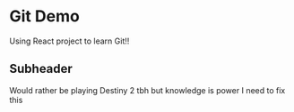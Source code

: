 # Git Demo

Using React project to learn Git!!

## Subheader

Would rather be playing Destiny 2 tbh but knowledge is power
I need to fix this